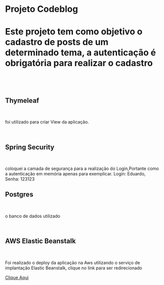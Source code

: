 <h1> Projeto Codeblog <h1>

<p>Este projeto tem como objetivo o cadastro de posts de um determinado tema, a autenticação é obrigatória para realizar o cadastro</p>
</br>
<h2> Thymeleaf </h2>
</br>
<p>foi utilizado para criar View da aplicação.</p>
</br>
<h2> Spring Security </h2>
</br>
<p>coloquei a camada de segurança para a realização do Login,Portante como a autenticação em memória apenas para exemplicar. Login: Eduardo, Senha: 123123</p>
<h2> Postgres </h2>
</br>
<p>o banco de dados utilizado</p>
</br>
<h2> AWS Elastic Beanstalk </h2>
</br>
<p>Foi realizado o deploy da aplicação na Aws utilizando o serviço de implantação Elastic Beanstalk, clique no link para ser redirecionado</p>

<a href="http://codeblog-env.eba-cbbzwahp.us-east-2.elasticbeanstalk.com/decompositores/posts">Clique Aqui</a>


